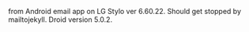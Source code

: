 from Android email app on LG Stylo ver 6.60.22. Should get stopped by mailtojekyll. Droid version 5.0.2.

